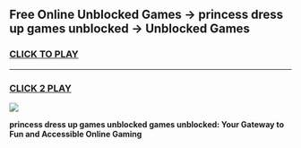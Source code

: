 
## Free Online Unblocked Games → princess dress up games unblocked → Unblocked Games
<h3>
<a href="https://premium.freeplayer.one?title=princess_dress_up_games_unblocked&ref=21F">CLICK TO PLAY</a></h3>
<hr>

<h3>
<a href="https://premium.freeplayer.one?title=princess_dress_up_games_unblocked&ref=21F">CLICK 2 PLAY</a>
  
</h3>

<a href="https://premium.freeplayer.one?title=princess_dress_up_games_unblocked&ref=21F/"><img src="https://clearcache.store/games.png"></a>


**princess dress up games unblocked games unblocked: Your Gateway to Fun and Accessible Online Gaming**
